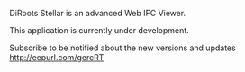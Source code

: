 DiRoots Stellar is an advanced Web IFC Viewer.

This application is currently under development. 

Subscribe to be notified about the new versions and updates
http://eepurl.com/gercRT
